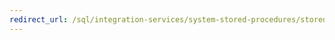 ```yaml
--- 
redirect_url: /sql/integration-services/system-stored-procedures/stored-procedures-integration-services-catalog 
--- 
```

